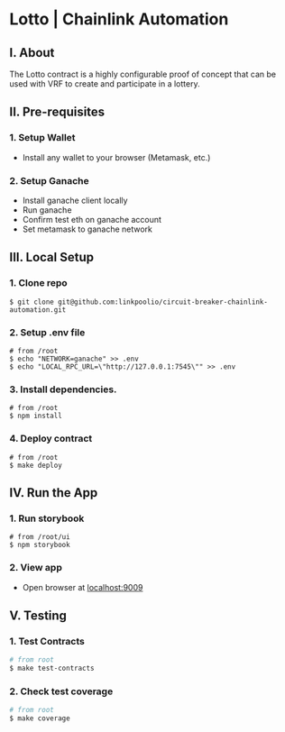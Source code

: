 # Lotto | Chainlink Automation

## I. About

The Lotto contract is a highly configurable proof of concept that can be used with VRF to create and participate in a lottery.

## II. Pre-requisites

### 1. Setup Wallet

- Install any wallet to your browser (Metamask, etc.)

### 2. Setup Ganache

- Install ganache client locally
- Run ganache
- Confirm test eth on ganache account
- Set metamask to ganache network

## III. Local Setup

### 1. Clone repo

```
$ git clone git@github.com:linkpoolio/circuit-breaker-chainlink-automation.git
```

### 2. Setup .env file

```
# from /root
$ echo "NETWORK=ganache" >> .env
$ echo "LOCAL_RPC_URL=\"http://127.0.0.1:7545\"" >> .env
```

### 3. Install dependencies.

```
# from /root
$ npm install
```

### 4. Deploy contract

```
# from /root
$ make deploy
```

## IV. Run the App

### 1. Run storybook

```
# from /root/ui
$ npm storybook
```

### 2. View app

- Open browser at [localhost:9009](localhost:9009)

## V. Testing

### 1. Test Contracts

```bash
# from root
$ make test-contracts
```

### 2. Check test coverage

```bash
# from root
$ make coverage
```
